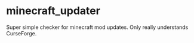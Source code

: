 # minecraft_updater
Super simple checker for minecraft mod updates.  Only really understands CurseForge.
